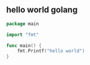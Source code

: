 ## hello world golang

```Go
package main

import "fmt"

func main() {
	fmt.Printf("hello world")
}

```